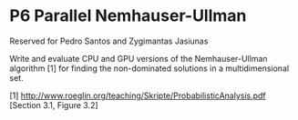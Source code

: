 P6 Parallel Nemhauser-Ullman
==============================

Reserved for Pedro Santos and Zygimantas Jasiunas

Write and evaluate CPU and GPU versions of the Nemhauser-Ullman algorithm [1] for finding the non-dominated solutions in a multidimensional set.

[1] http://www.roeglin.org/teaching/Skripte/ProbabilisticAnalysis.pdf [Section 3.1, Figure 3.2]